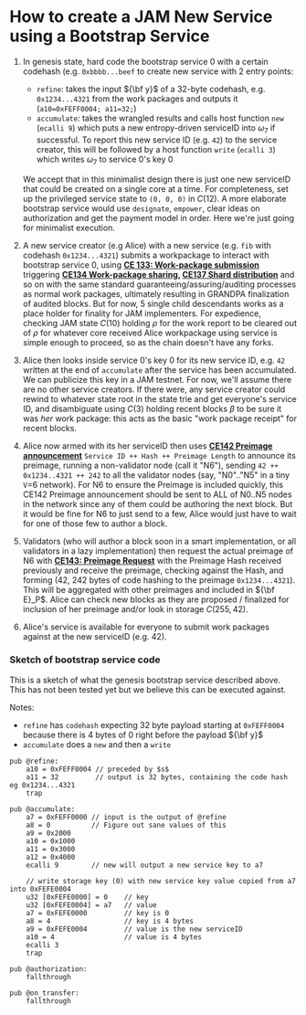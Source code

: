 # How to create a JAM New Service using a Bootstrap Service

1. In genesis state,  hard code the bootstrap service 0  with a certain codehash (e.g. `0xbbbb...beef` to create new service with 2 entry points:
	* `refine`: takes the input ${\bf y}$ of a 32-byte codehash, e.g. `0x1234...4321` from the work packages and outputs it (`a10=0xFEFF0004; a11=32;`)
	* `accumulate`: takes the wrangled results and calls host function `new` (`ecalli 9`) which puts a new entropy-driven serviceID into $\omega_7$ if successful.  To report this new service ID (e.g. `42`) to the service creator, this will be followed by a host function `write` (`ecalli 3`)  which writes $\omega_7$ to service 0's key 0

	 We accept that in this minimalist design there is just one new serviceID that could be created on a single core at a time.  For completeness, set up the privileged service state to `(0, 0, 0)` in $C(12)$.   A more elaborate bootstrap service would use `designate`, `empower`, clear ideas on authorization and get the payment model in order.  Here we're just going for minimalist execution.

2. A new service creator (e.g Alice) with a new service (e.g. `fib` with codehash `0x1234...4321`) submits a workpackage to interact with bootstrap service 0, using **[CE 133: Work-package submission](https://github.com/zdave-parity/jam-np/blob/main/simple.md#ce-133-work-package-submission)** triggering **[CE134 Work-package sharing](https://github.com/zdave-parity/jam-np/blob/main/simple.md#ce-134-work-package-sharing), [CE137 Shard distribution](https://github.com/zdave-parity/jam-np/blob/main/simple.md#ce-137-shard-distribution)** and so on  with the same standard guaranteeing/assuring/auditing processes as normal work packages, ultimately resulting in GRANDPA finalization of audited blocks.  But for now, 5 single child descendants works as a place holder for finality for JAM implementers.  For expedience, checking JAM state $C(10)$ holding $\rho$ for the work report to be cleared out of $\rho$ for whatever core received Alice workpackage using service is simple enough to proceed, so as the chain doesn't have any forks.
3. Alice then looks inside service 0's key 0 for its new service ID, e.g. `42`  written at the end of `accumulate` after the service has been accumulated.  We can publicize this key in a JAM testnet.  For now, we'll assume there are no other service creators.  If there were, any service creator could rewind to whatever state root in the state trie and get everyone's service ID, and disambiguate using $C(3)$ holding recent blocks $\beta$ to be sure it was _her_ work package: this acts as the basic "work package receipt" for recent blocks.  
4. Alice now armed with its her serviceID then uses **[CE142 Preimage announcement](https://github.com/zdave-parity/jam-np/blob/main/simple.md#ce-142-preimage-announcement)** `Service ID ++ Hash ++ Preimage Length` to announce its preimage, running a non-validator node (call it "N6"), sending `42 ++ 0x1234..4321 ++ 242` to all the validator nodes (say, "N0".."N5" in a tiny `V`=6 network).  For N6 to ensure the Preimage is included quickly, this CE142 Preimage announcement should be sent to ALL of N0..N5 nodes in the network since any of them could be authoring the next block.  But it would be fine for N6 to just send to a few, Alice would just have to wait for one of those few to author a block.
5. Validators (who will author a block soon in a smart implementation, or all validators in a lazy implementation) then request the actual preimage of N6 with **[CE143: Preimage Request](https://github.com/zdave-parity/jam-np/blob/main/simple.md#ce-143-preimage-request)** with the Preimage Hash received previously and receive the preimage, checking against the Hash, and forming (42, 242 bytes of code hashing to the preimage `0x1234...4321`).  This will be aggregated with other preimages and included in ${\bf E}_P$.   Alice can check new blocks as they are proposed / finalized for inclusion of her preimage and/or look in storage $C(255, 42)$.
6. Alice's service is available for everyone to submit work packages against at the new serviceID (e.g. 42).


### Sketch of bootstrap service code

This is a sketch of what the genesis bootstrap service described above.  This has not been tested yet but we believe this can be executed against.  

Notes:
* `refine` has `codehash` expecting 32 byte payload starting at `0xFEFF0004` because there is 4 bytes of 0 right before the payload ${\bf y}$
* `accumulate` does a `new` and then a `write`


```
pub @refine:
    a10 = 0xFEFF0004 // preceded by $s$
    a11 = 32         // output is 32 bytes, containing the code hash eg 0x1234...4321
    trap

pub @accumulate:
    a7 = 0xFEFF0000 // input is the output of @refine
    a8 = 0          // Figure out sane values of this
    a9 = 0x2000     
    a10 = 0x1000
    a11 = 0x3000
    a12 = 0x4000
    ecalli 9        // new will output a new service key to a7

    // write storage key (0) with new service key value copied from a7 into 0xFEFE0004
    u32 [0xFEFE0000] = 0    // key
    u32 [0xFEFE0004] = a7   // value
    a7 = 0xFEFE0000         // key is 0
    a8 = 4                  // key is 4 bytes
    a9 = 0xFEFE0004         // value is the new serviceID
    a10 = 4                 // value is 4 bytes
    ecalli 3         
    trap

pub @authorization:
    fallthrough

pub @on_transfer:
    fallthrough
```
